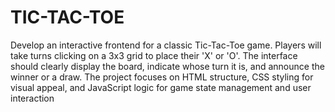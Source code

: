 # TIC-TAC-TOE
Develop an interactive frontend for a classic Tic-Tac-Toe game. Players will take turns clicking on a 3x3 grid to place their 'X' or 'O'. The interface should clearly display the board, indicate whose turn it is, and announce the winner or a draw. The project focuses on HTML structure, CSS styling for visual appeal, and JavaScript logic for game state management and user interaction
